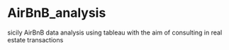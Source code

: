 # AirBnB_analysis
sicily AirBnB data analysis using tableau with the aim of consulting in real estate transactions
